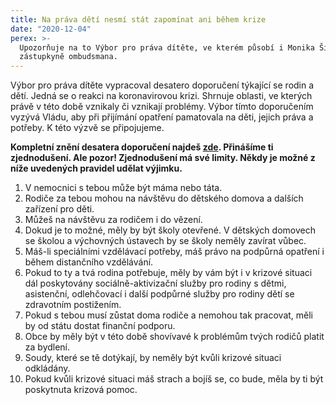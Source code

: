 ```yaml
---
title: Na práva dětí nesmí stát zapomínat ani během krize
date: "2020-12-04"
perex: >-
  Upozorňuje na to Výbor pro práva dítěte, ve kterém působí i Monika Šimůnková,
  zástupkyně ombudsmana.
---
```




Výbor pro práva dítěte vypracoval desatero doporučení týkající se rodin a dětí. Jedná se o reakci na koronavirovou krizi. Shrnuje oblasti, ve kterých právě v této době vznikaly či vznikají problémy. Výbor tímto doporučením vyzývá Vládu, aby při přijímání opatření pamatovala na děti, jejich práva a potřeby. K této výzvě se připojujeme. 



**Kompletní znění desatera doporučení najdeš [zde](https://www.vlada.cz/cz/ppov/zmocnenkyne-vlady-pro-lidska-prava/aktuality/nezapominejme-v-krizi-chranit-deti-i-jejich-prava--185186/). Přinášíme ti zjednodušení. Ale pozor! Zjednodušení má své limity. Někdy je možné z níže uvedených pravidel udělat výjimku.**


1. V nemocnici s tebou může být máma nebo táta.
1. Rodiče za tebou mohou na návštěvu do dětského domova a dalších zařízení pro děti.
1. Můžeš na návštěvu za rodičem i do vězení. 
1. Dokud je to možné, měly by být školy otevřené. V dětských domovech se školou a výchovných ústavech by se školy neměly zavírat vůbec.
1. Máš-li speciálními vzdělávací potřeby, máš právo na podpůrná opatření i během distančního vzdělávání.
1. Pokud to ty a tvá rodina potřebuje, měly by vám být i v krizové situaci dál poskytovány sociálně-aktivizační služby pro rodiny s dětmi, asistenční, odlehčovací i další podpůrné služby pro rodiny dětí se zdravotním postižením.
1. Pokud s tebou musí zůstat doma rodiče a nemohou tak pracovat, měli by od státu dostat finanční podporu.
1. Obce by měly být v této době shovívavé k problémům tvých rodičů platit za bydlení.
1. Soudy, které se tě dotýkají, by neměly být kvůli krizové situaci odkládány. 
1. Pokud kvůli krizové situaci máš strach a bojíš se, co bude, měla by ti být poskytnuta krizová pomoc.
